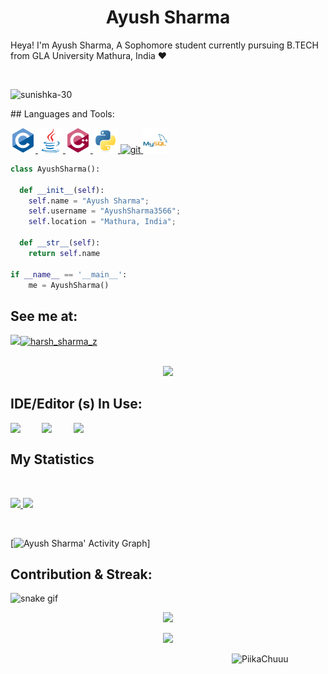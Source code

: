 <h1 align="center">
  <b>Ayush Sharma</b>
</h1>

Heya! I'm Ayush Sharma, A Sophomore student currently pursuing B.TECH from GLA University Mathura, India ❤️

<br>
<p align="left"> <img src="https://komarev.com/ghpvc/?username=sunishka-30&label=Profile%20views&color=0e75b6&style=flat" alt="sunishka-30" /> </p>
  ## Languages and Tools:
  
<a href="https://www.cprogramming.com/"> <img src="https://raw.githubusercontent.com/devicons/devicon/master/icons/c/c-original.svg" alt="C" width="40" height="40"/> </a> 
<a href="https://www.java.com"> <img src="https://raw.githubusercontent.com/devicons/devicon/master/icons/java/java-original.svg" alt="java" width="40" height="40"/> </a>
<a href="https://www.w3schools.com/cpp/"> <img src="https://raw.githubusercontent.com/devicons/devicon/master/icons/cplusplus/cplusplus-original.svg" alt="C++" width="40" height="40"/> </a>
<a href="https://www.python.org"> <img src="https://raw.githubusercontent.com/devicons/devicon/master/icons/python/python-original.svg" alt="python" width="40" height="40"/> </a>
<a href="https://github.com/"> <img src="https://github.com/hussainweb/hussainweb/raw/main/icons/github.png" alt="git" width="40" height="40"/> </a>
<a href="https://www.mysql.com/"> <img src="https://raw.githubusercontent.com/devicons/devicon/master/icons/mysql/mysql-original-wordmark.svg" alt="mysql" width="40" height="40"/> </a>
<br>


```python
class AyushSharma():
    
  def __init__(self):
    self.name = "Ayush Sharma";
    self.username = "AyushSharma3566";
    self.location = "Mathura, India";
      
  def __str__(self):
    return self.name

if __name__ == '__main__':
    me = AyushSharma()
```
## See me at:
<a href="https://www.codechef.com/users/ayush3566"> <img align="left" src="https://img.shields.io/badge/CodeChef-%23964B00.svg?style=for-the-badge&logo=CodeChef&logoColor=white"> </a>
<a href="https://www.leetcode.com/Ayush_23" target="blank"><img align="center" src="https://raw.githubusercontent.com/rahuldkjain/github-profile-readme-generator/master/src/images/icons/Social/leet-code.svg" alt="harsh_sharma_z" height="30" width="40" /></a>
<br> <br>

<div align="center">
  <a href="https://open.spotify.com/user/6s6pbtefezpookh8gwnkko15v">
    <img src="https://readme-spotify-tingz.vercel.app/api/now-playing">
  </a>
</div>

<!--
<div align="center">
  <a href="https://open.spotify.com/user/6s6pbtefezpookh8gwnkko15v">
    <img src="https://spotify-readme-theta-virid.vercel.app/api?scan=true&theme=dark" width="240px">
  </a>
</div>
-->
## IDE/Editor (s) In Use:
<img align="left" width="10%" src="https://img.shields.io/badge/IntelliJIDEA-000000.svg?style=for-the-badge&logo=intellij-idea&logoColor=white">
<img align="left" width="10%" src="https://img.shields.io/badge/pycharm-143?style=for-the-badge&logo=pycharm&logoColor=black&color=black&labelColor=green">
<img align="left" width="13%" src="https://img.shields.io/badge/Visual%20Studio%20Code-0078d7.svg?style=for-the-badge&logo=visual-studio-code&logoColor=white">
<br>




## My Statistics

<br/>
<p align="left">
  <a href="https://abhigyantrips.dev/">
  <img width="49.5%" src="https://github-readme-stats.vercel.app/api?username=AyushSharma3566&show_icons=true&theme=gruvbox&hide_border=true" />
    <img width="49.5%" src="https://github-readme-streak-stats.herokuapp.com/?user=AyushSharma3566&theme=gruvbox&hide_border=true" />
  </a>
</p>
<br>

[![Ayush Sharma' Activity Graph](https://activity-graph.herokuapp.com/graph?username=AyushSharma3566&custom_title=Ayush%20Sharma's%20Contribution%20Graph&theme=gruvbox&bg_color=282828&hide_border=true&line=d1a01f&point=c58545)]
## Contribution & Streak:
![snake gif](https://github.com/rajput-hemant/rajput-hemant/blob/output/github-contribution-grid-snake.gif)
<p align="center" >
<img width="50%" src="https://github-readme-streak-stats.herokuapp.com?user=AyushSharma3566">
</p> 
<p align="center">
<img width="120%"  src="https://camo.githubusercontent.com/6038c8f1fd8f60de75477470e5a87210e9256202e01dfba9986446304a0f0254/68747470733a2f2f63617073756c652d72656e6465722e76657263656c2e6170702f6170693f747970653d776176696e6726636f6c6f723d6772616469656e74266865696768743d36302673656374696f6e3d666f6f746572">
</p>
<img src='https://raw.githubusercontent.com/rajput-hemant/rajput-hemant/master/src/pokemon.gif' width = 150 align = "right" alt="PiikaChuuu" >


